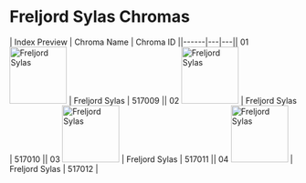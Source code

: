 # Freljord Sylas Chromas

| Index  Preview | Chroma Name | Chroma ID ||------|---|---|| 01  <img src='https://raw.communitydragon.org/latest/plugins/rcp-be-lol-game-data/global/default/v1/champion-chroma-images/517/517009.png' alt='Freljord Sylas' width='100'> | Freljord Sylas | 517009 || 02  <img src='https://raw.communitydragon.org/latest/plugins/rcp-be-lol-game-data/global/default/v1/champion-chroma-images/517/517010.png' alt='Freljord Sylas' width='100'> | Freljord Sylas | 517010 || 03  <img src='https://raw.communitydragon.org/latest/plugins/rcp-be-lol-game-data/global/default/v1/champion-chroma-images/517/517011.png' alt='Freljord Sylas' width='100'> | Freljord Sylas | 517011 || 04  <img src='https://raw.communitydragon.org/latest/plugins/rcp-be-lol-game-data/global/default/v1/champion-chroma-images/517/517012.png' alt='Freljord Sylas' width='100'> | Freljord Sylas | 517012 |